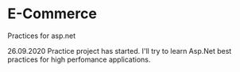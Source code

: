 # E-Commerce
Practices for asp.net

 26.09.2020  Practice project has started. I'll try to learn Asp.Net best practices for high perfomance applications. 
